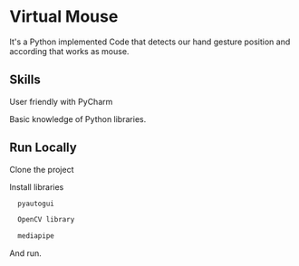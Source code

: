 
# Virtual Mouse

It's a Python implemented Code that detects our hand gesture position and according that works as mouse.


## Skills

User friendly with PyCharm

Basic knowledge of Python libraries.


## Run Locally

Clone the project


Install libraries
```bash
  pyautogui
```

```bash
  OpenCV library
```
```bash
  mediapipe
```

And run.

